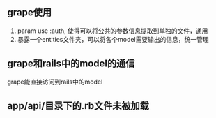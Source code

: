 ## grape使用
1. param use :auth, 使得可以将公共的参数信息提取到单独的文件，通用
2. 暴露一个entities文件夹，可以将各个model需要输出的信息，统一管理

## grape和rails中的model的通信
grape能直接访问到rails中的model

## app/api/目录下的.rb文件未被加载
